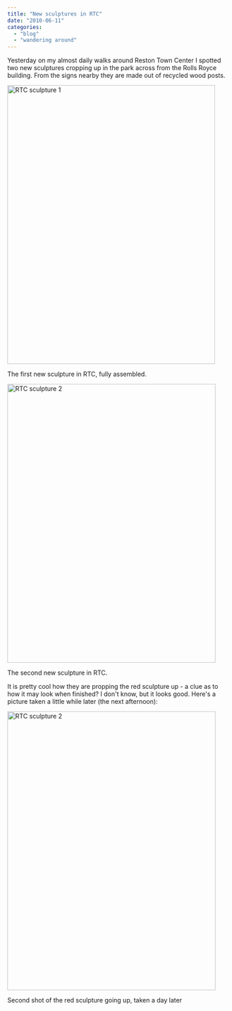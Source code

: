 ```yaml
---
title: "New sculptures in RTC"
date: "2010-06-11"
categories: 
  - "blog"
  - "wandering around"
---
```

Yesterday on my almost daily walks around Reston Town Center I spotted two new sculptures cropping up in the park across from the Rolls Royce building. From the signs nearby they are made out of recycled wood posts.
<p style="text-align: left;">

<div class="wp-caption aligncenter" style="width: 471px"><a href="/uploads/2010/06/RTC_sculpture_1.jpg"><img class="size-full wp-image-198 " title="RTC sculpture 1" src="/uploads/2010/06/RTC_sculpture_1.jpg" alt="RTC sculpture 1" width="471" height="630" /></a><p class="wp-caption-text">The first new sculpture in RTC, fully assembled.</p></div>

<div class="wp-caption aligncenter" style="width: 472px"><a href="/uploads/2010/06/RTC_sculpture_2_wip.jpg"><img class="size-full wp-image-199 " title="RTC sculpture 2" src="/uploads/2010/06/RTC_sculpture_2_wip.jpg" alt="RTC sculpture 2" width="472" height="630" /></a><p class="wp-caption-text">The second new sculpture in RTC.</p></div>

</p>
<p style="text-align: left;">It is pretty cool how they are propping the red sculpture up - a clue as  to how it may look when finished? I don't know, but it looks good. Here's a picture taken a little while later (the next afternoon):</p>
<p style="text-align: left;">

<div class="wp-caption aligncenter" style="width: 472px"><a href="/uploads/2010/06/RTC_sculpture_2_wip2.jpg"><img class="size-full wp-image-201 " title="RTC sculpture 2" src="/uploads/2010/06/RTC_sculpture_2_wip2.jpg" alt="RTC sculpture 2" width="472" height="630" /></a><p class="wp-caption-text">Second shot of the red sculpture going up, taken a day later</p></div>

